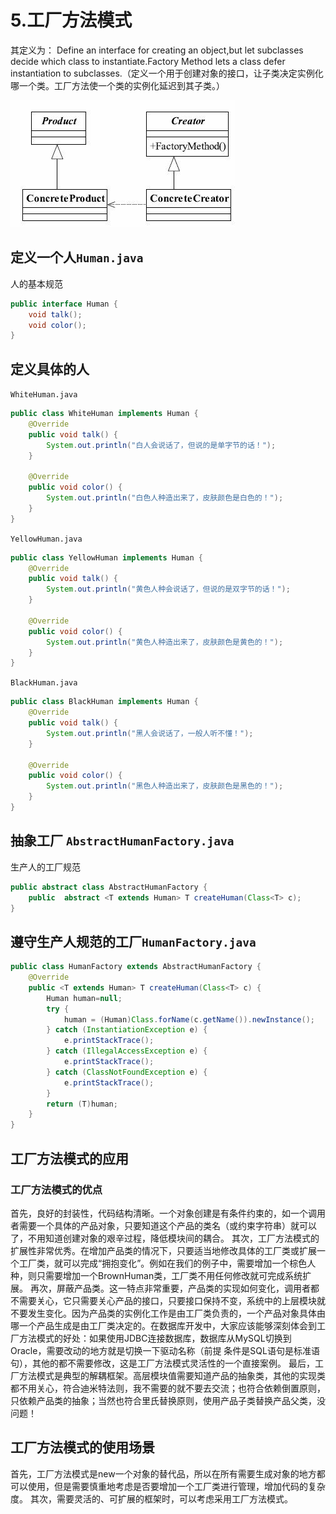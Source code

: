 # 5.工厂方法模式

其定义为：
Define an interface for creating an object,but let subclasses decide which class to instantiate.Factory Method lets a class defer instantiation to subclasses.（定义一个用于创建对象的接口，让子类决定实例化哪一个类。工厂方法使一个类的实例化延迟到其子类。）

![1571147248451](img/1571147248451.png)

## 定义一个人`Human.java`

人的基本规范

```java
public interface Human {
    void talk();
    void color();
}
```

## 定义具体的人

`WhiteHuman.java`

```java
public class WhiteHuman implements Human {
    @Override
    public void talk() {
        System.out.println("白人会说话了，但说的是单字节的话！");
    }

    @Override
    public void color() {
        System.out.println("白色人种造出来了，皮肤颜色是白色的！");
    }
}
```

`YellowHuman.java`

```java
public class YellowHuman implements Human {
    @Override
    public void talk() {
        System.out.println("黄色人种会说话了，但说的是双字节的话！");
    }

    @Override
    public void color() {
        System.out.println("黄色人种造出来了，皮肤颜色是黄色的！");
    }
}
```

`BlackHuman.java`

```java
public class BlackHuman implements Human {
    @Override
    public void talk() {
        System.out.println("黑人会说话了，一般人听不懂！");
    }

    @Override
    public void color() {
        System.out.println("黑色人种造出来了，皮肤颜色是黑色的！");
    }
}
```

## 抽象工厂 `AbstractHumanFactory.java`

生产人的工厂规范

```java
public abstract class AbstractHumanFactory {
    public  abstract <T extends Human> T createHuman(Class<T> c);
}
```

## 遵守生产人规范的工厂`HumanFactory.java`

```java
public class HumanFactory extends AbstractHumanFactory {
    @Override
    public <T extends Human> T createHuman(Class<T> c) {
        Human human=null;
        try {
            human = (Human)Class.forName(c.getName()).newInstance();
        } catch (InstantiationException e) {
            e.printStackTrace();
        } catch (IllegalAccessException e) {
            e.printStackTrace();
        } catch (ClassNotFoundException e) {
            e.printStackTrace();
        }
        return (T)human;
    }
}
```

## 工厂方法模式的应用

### 工厂方法模式的优点
首先，良好的封装性，代码结构清晰。一个对象创建是有条件约束的，如一个调用者需要一个具体的产品对象，只要知道这个产品的类名（或约束字符串）就可以了，不用知道创建对象的艰辛过程，降低模块间的耦合。
其次，工厂方法模式的扩展性非常优秀。在增加产品类的情况下，只要适当地修改具体的工厂类或扩展一个工厂类，就可以完成“拥抱变化”。例如在我们的例子中，需要增加一个棕色人种，则只需要增加一个BrownHuman类，工厂类不用任何修改就可完成系统扩展。
再次，屏蔽产品类。这一特点非常重要，产品类的实现如何变化，调用者都不需要关心，它只需要关心产品的接口，只要接口保持不变，系统中的上层模块就不要发生变化。因为产品类的实例化工作是由工厂类负责的，一个产品对象具体由哪一个产品生成是由工厂类决定的。在数据库开发中，大家应该能够深刻体会到工厂方法模式的好处：如果使用JDBC连接数据库，数据库从MySQL切换到Oracle，需要改动的地方就是切换一下驱动名称（前提
条件是SQL语句是标准语句），其他的都不需要修改，这是工厂方法模式灵活性的一个直接案例。
最后，工厂方法模式是典型的解耦框架。高层模块值需要知道产品的抽象类，其他的实现类都不用关心，符合迪米特法则，我不需要的就不要去交流；也符合依赖倒置原则，只依赖产品类的抽象；当然也符合里氏替换原则，使用产品子类替换产品父类，没问题！

## 工厂方法模式的使用场景
首先，工厂方法模式是new一个对象的替代品，所以在所有需要生成对象的地方都可以使用，但是需要慎重地考虑是否要增加一个工厂类进行管理，增加代码的复杂度。
其次，需要灵活的、可扩展的框架时，可以考虑采用工厂方法模式。